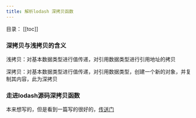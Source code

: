 ```yaml
---
title: 解析lodash 深拷贝函数
---
```

目录：
[[toc]]

### 深拷贝与浅拷贝的含义

浅拷贝：对基本数据类型进行值传递，对引用数据类型进行引用地址的拷贝

深拷贝：对基本数据类型进行值传递，对引用数据类型，创建一个新的对象，并复制其内容，此为深拷贝

### 走进lodash源码深拷贝函数

本来想写的，但是看到一篇写的很好的，[传送门](https://github.com/moyui/BlogPosts/blob/master/2018/lodash%E6%B7%B1%E6%8B%B7%E8%B4%9D%E6%BA%90%E7%A0%81%E6%8E%A2%E7%A9%B6.md)
